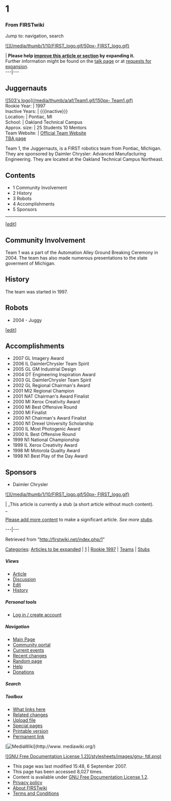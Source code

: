 # 1

### From FIRSTwiki

Jump to: navigation, search

[![](/media/thumb/1/10/FIRST_logo.gif/50px-
FIRST_logo.gif)](/index.php/Image:FIRST_logo.gif "" )

| **Please help [improve this article or
section](http://firstwiki.net/index.php?title=1&action=edit
"http://firstwiki.net/index.php?title=1&action=edit" ) by expanding it.**  
Further information might be found on the [talk
page](/index.php?title=Talk:1&action=edit "Talk:1" ) or at [requests for
expansion](/index.php/FIRSTwiki:Requests_for_expansion "FIRSTwiki:Requests for
expansion" ).  
---|---  
  
  

Juggernauts  
---  
[![503's logo](/media/thumb/a/af/Team1.gif/150px-
Team1.gif)](/index.php/Image:Team1.gif "503's logo" )  
Rookie Year: | 1997  
Inactive Years: | {{{inactive}}}  
Location: | Pontiac, MI  
School: | Oakland Technical Campus  
Approx. size: | 25 Students 10 Mentors  
Team Website: | [Official Team Website](http://www.juggernauts.org
"http://www.juggernauts.org" )  
[TBA page](http://www.thebluealliance.net/tbatv/team.php?team=1
"http://www.thebluealliance.net/tbatv/team.php?team=1" )  
  
Team 1, the Juggernauts, is a FIRST robotics team from Pontiac, Michigan. They
are sponsored by Daimler Chrysler: Advanced Manufacturing Engineering. They
are located at the Oakland Technical Campus Northeast.

## Contents

  * 1 Community Involvement
  * 2 History
  * 3 Robots
  * 4 Accomplishments
  * 5 Sponsors  
---  
  
[[edit](/index.php?title=1&action=edit&section=1 "Edit section: Community
Involvement" )]

## Community Involvement

Team 1 was a part of the Automation Alley Ground Breaking Ceremony in 2004.
The team has also made numerous presentations to the state goverment of
Michigan.


## History

The team was started in 1997.


## Robots

  * 2004 - Juggy 

[[edit](/index.php?title=1&action=edit&section=4 "Edit section:
Accomplishments" )]

## Accomplishments

  * 2007 GL Imagery Award 
  * 2006 IL DaimlerChrysler Team Spirit 
  * 2005 GL GM Industrial Design 
  * 2004 DT Engineering Inspiration Award 
  * 2003 GL DaimlerChrysler Team Spirit 
  * 2002 GL Regional Chairman's Award 
  * 2001 MI2 Regional Champion 
  * 2001 NAT Chairman's Award Finalist 
  * 2000 MI Xerox Creativity Award 
  * 2000 MI Best Offensive Round 
  * 2000 MI Finalist 
  * 2000 N1 Chairman's Award Finalist 
  * 2000 N1 Drexel University Scholarship 
  * 2000 IL Most Photogenic Award 
  * 2000 IL Best Offensive Round 
  * 1999 N1 National Championship 
  * 1999 IL Xerox Creativity Award 
  * 1998 MI Motorola Quality Award 
  * 1998 N1 Best Play of the Day Award 


## Sponsors

  * Daimler Chrysler 

[![](/media/thumb/1/10/FIRST_logo.gif/50px-
FIRST_logo.gif)](/index.php/Image:FIRST_logo.gif "" )

|  _This article is currently a stub (a short article without much content).  
_

[Please add more content](http://firstwiki.net/index.php?title=1&action=edit
"http://firstwiki.net/index.php?title=1&action=edit" ) to make a significant
article. _See more [stubs](/index.php/Special:Shortpages "Special:Shortpages"
)._  
  
---|---  
  
Retrieved from "<http://firstwiki.net/index.php/1>"

[Categories](/index.php?title=Special:Categories&article=1
"Special:Categories" ): [Articles to be
expanded](/index.php/Category:Articles_to_be_expanded "Category:Articles to be
expanded" ) | [1](/index.php?title=Category:1&action=edit "Category:1" ) |
[Rookie 1997](/index.php/Category:Rookie_1997 "Category:Rookie 1997" ) |
[Teams](/index.php/Category:Teams "Category:Teams" ) |
[Stubs](/index.php/Category:Stubs "Category:Stubs" )

##### Views

  * [Article](/index.php/1)
  * [Discussion](/index.php?title=Talk:1&action=edit)
  * [Edit](/index.php?title=1&action=edit)
  * [History](/index.php?title=1&action=history)

##### Personal tools

  * [Log in / create account](/index.php?title=Special:Userlogin&returnto=1)

[](/index.php/Main_Page "Main Page" )

##### Navigation

  * [Main Page](/index.php/Main_Page)
  * [Community portal](/index.php/FIRSTwiki:Community_portal)
  * [Current events](/index.php/Current_events)
  * [Recent changes](/index.php/Special:Recentchanges)
  * [Random page](/index.php/Special:Random)
  * [Help](/index.php/FIRSTwiki:Help)
  * [Donations](/index.php/FIRSTwiki:Site_support)

##### Search



##### Toolbox

  * [What links here](/index.php/Special:Whatlinkshere/1)
  * [Related changes](/index.php/Special:Recentchangeslinked/1)
  * [Upload file](/index.php/Special:Upload)
  * [Special pages](/index.php/Special:Specialpages)
  * [Printable version](/index.php?title=1&printable=yes)
  * [Permanent link](/index.php?title=1&oldid=62901)

[![MediaWiki](/skins/common/images/poweredby_mediawiki_88x31.png)](http://www.
mediawiki.org/)

[![GNU Free Documentation License 1.2](/stylesheets/images/gnu-
fdl.png)](http://www.gnu.org/copyleft/fdl.html)

  * This page was last modified 15:48, 6 September 2007.
  * This page has been accessed 8,027 times.
  * Content is available under [GNU Free Documentation License 1.2](http://www.gnu.org/copyleft/fdl.html "http://www.gnu.org/copyleft/fdl.html" ).
  * [Privacy policy](/index.php/FIRSTwiki:Privacy_policy "FIRSTwiki:Privacy policy" )
  * [About FIRSTwiki](/index.php/FIRSTwiki:About "FIRSTwiki:About" )
  * [Terms and Conditions](/index.php/FIRSTwiki:Terms_and_conditions "FIRSTwiki:Terms and conditions" )

